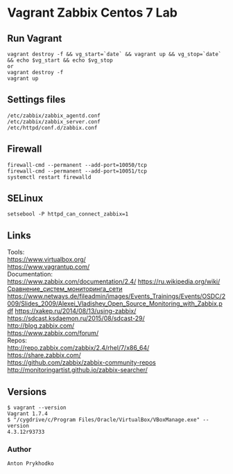 Vagrant Zabbix Centos 7 Lab
===========================
Run Vagrant
-----------

    vagrant destroy -f && vg_start=`date` && vagrant up && vg_stop=`date` && echo $vg_start && echo $vg_stop  
    or  
    vagrant destroy -f  
    vagrant up

Settings files
--------------

    /etc/zabbix/zabbix_agentd.conf  
    /etc/zabbix/zabbix_server.conf  
    /etc/httpd/conf.d/zabbix.conf  


Firewall
--------

    firewall-cmd --permanent --add-port=10050/tcp  
    firewall-cmd --permanent --add-port=10051/tcp  
    systemctl restart firewalld

SELinux
-------

    setsebool -P httpd_can_connect_zabbix=1

Links
-------------
Tools:  
https://www.virtualbox.org/  
https://www.vagrantup.com/  
Documentation:  
https://www.zabbix.com/documentation/2.4/
https://ru.wikipedia.org/wiki/Сравнение_систем_мониторинга_сети  
https://www.netways.de/fileadmin/images/Events_Trainings/Events/OSDC/2009/Slides_2009/Alexei_Vladishev_Open_Source_Monitoring_with_Zabbix.pdf
https://xakep.ru/2014/08/13/using-zabbix/  
https://sdcast.ksdaemon.ru/2015/08/sdcast-29/  
http://blog.zabbix.com/  
https://www.zabbix.com/forum/  
Repos:  
http://repo.zabbix.com/zabbix/2.4/rhel/7/x86_64/  
https://share.zabbix.com/  
https://github.com/zabbix/zabbix-community-repos  
http://monitoringartist.github.io/zabbix-searcher/  

Versions
--------
    $ vagrant --version
    Vagrant 1.7.4
    $ "/cygdrive/c/Program Files/Oracle/VirtualBox/VBoxManage.exe" --version
    4.3.12r93733


### Author
	Anton Prykhodko
